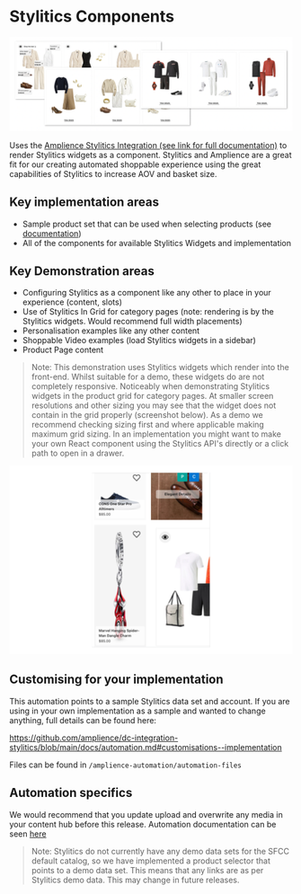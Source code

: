# Stylitics Components

![Stylitics Components](./media/stylitics-main.png)

Uses the [Amplience Stylitics Integration (see link for full documentation)](https://github.com/amplience/dc-integration-stylitics) to render Stylitics widgets as a component. Stylitics and Amplience are a great fit for our creating automated shoppable experience using the great capabilities of Stylitics to increase AOV and basket size.

## Key implementation areas
* Sample product set that can be used when selecting products (see [documentation](https://github.com/amplience/dc-integration-middleware/blob/main/docs/vendor/commerce/rest.md))
* All of the components for available Stylitics Widgets and implementation

## Key Demonstration areas
* Configuring Stylitics as a component like any other to place in your experience (content, slots)
* Use of Stylitics In Grid for category pages (note: rendering is by the Stylitics widgets. Would recommend full width placements)
* Personalisation examples like any other content
* Shoppable Video examples (load Stylitics widgets in a sidebar)
* Product Page content

> Note: This demonstration uses Stylitics widgets which render into the front-end. Whilst suitable for a demo, these widgets do are not completely responsive. Noticeably when demonstrating Stylitics widgets in the product grid for category pages. At smaller screen resolutions and other sizing you may see that the widget does not contain in the grid properly (screenshot below). As a demo we recommend checking sizing first and where applicable making maximum grid sizing. In an implementation you might want to make your own React component using the Stylitics API's directly or a click path to open in a drawer.

![Stylitics Grid Sizing](./media/stylitics-grid-sizing-v2.png)


## Customising for your implementation
This automation points to a sample Stylitics data set and account. If you are using in your own implementation as a sample and wanted to change anything, full details can be found here: 

https://github.com/amplience/dc-integration-stylitics/blob/main/docs/automation.md#customisations--implementation

Files can be found in `/amplience-automation/automation-files`

## Automation specifics
We would recommend that you update upload and overwrite any media in your content hub before this release. Automation documentation can be seen [here](./automation.md#media)

> Note: Stylitics do not currently have any demo data sets for the SFCC default catalog, so we have implemented a product selector that points to a demo data set. This means that any links are as per Stylitics demo data. This may change in future releases.
